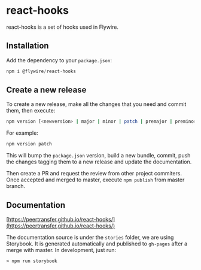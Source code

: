 # react-hooks

react-hooks is a set of hooks used in Flywire.

## Installation

Add the dependency to your `package.json`:

```javascript
npm i @flywire/react-hooks
```

## Create a new release

To create a new release, make all the changes that you need and commit them, then execute:

```bash
npm version [<newversion> | major | minor | patch | premajor | preminor | prepatch | prerelease | from-git]
```

For example:

```bash
npm version patch
```

This will bump the `package.json` version, build a new bundle, commit, push the changes tagging them to a new release and update the documentation.

Then create a PR and request the review from other project commiters. Once accepted and merged to master, execute `npm publish` from master branch.

## Documentation

[https://peertransfer.github.io/react-hooks/](https://peertransfer.github.io/react-hooks/)

The documentation source is under the `stories` folder, we are using Storybook. 
It is generated automatically and published to `gh-pages` after a merge with master.
In development, just run:

```
> npm run storybook
```
